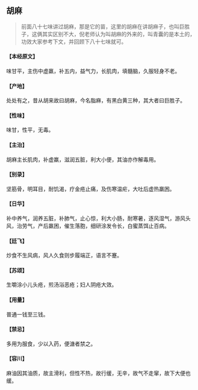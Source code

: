 ## 胡麻

> 前面八十七味讲过胡麻，那是它的苗，这里的胡麻在讲胡麻子，也叫巨胜子，这俩其实区别不大，倪老师认为叫胡麻的外来的，叫青囊的是本土的，功效大家参考下文，并回顾下八十七味就可。

#### 【本经原文】
味甘平，主伤中虚羸，补五内，益气力，长肌肉，填髓脑，久服轻身不老。
#### 【产地】
处处有之，昔从胡来故曰胡麻，今名脂麻，有黑白黄三种，其大者曰巨胜子。
#### 【性味】
味甘，性平，无毒。
#### 【主治】
胡麻主长肌肉，补虚羸，滋润五脏，利大小便，其油亦作解毒用。
#### 【别录】
坚筋骨，明耳目，耐饥渴，疗金疮止痛，及伤寒温疟，大吐后虚热羸困。
#### 【日华】
补中养气，润养五脏，补肺气，止心惊，利大小肠，耐寒暑，逐风湿气，游风头风，治劳气，产后羸困，催生落胞，细研涂发令长，白蜜蒸饵止百病。
#### 【廷飞】
炒食不生风病，风人久食则步履端正，语言不蹇。
#### 【苏颂】
生嚼涂小儿头疮，煎汤浴恶疮；妇人阴疮大效。
#### 【用量】
普通一钱至三钱。
#### 【禁忌】
多用为服食，少以入药，便溏者禁之。
#### 【容川】
麻油因其油质，故主滑利，但性不热，故行缓，无辛，故气不走窜，故下大便也缓。